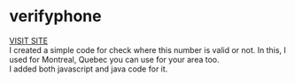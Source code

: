 # verifyphone
<a href="https://kptaan13.github.io/verifyphone/">VISIT SITE</a> <br>
I created a simple code for check where this number is valid or not. In this, I used for Montreal, Quebec you can use for your area too. <br>
I added both javascript and java code for it.
